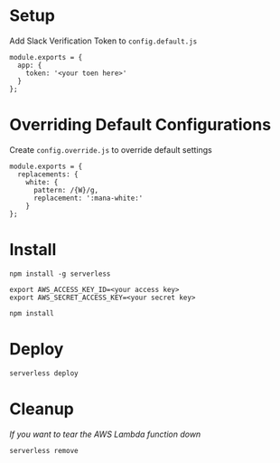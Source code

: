 # Setup

Add Slack Verification Token to `config.default.js`
```
module.exports = {
  app: {
    token: '<your toen here>'
  }
};
```

# Overriding Default Configurations

Create `config.override.js` to override default settings
```
module.exports = {
  replacements: {
    white: {
      pattern: /{W}/g,
      replacement: ':mana-white:'
    }
};
```

# Install

```
npm install -g serverless

export AWS_ACCESS_KEY_ID=<your access key>
export AWS_SECRET_ACCESS_KEY=<your secret key>

npm install
```

# Deploy
```
serverless deploy
```

# Cleanup
*If you want to tear the AWS Lambda function down*
```
serverless remove
```
